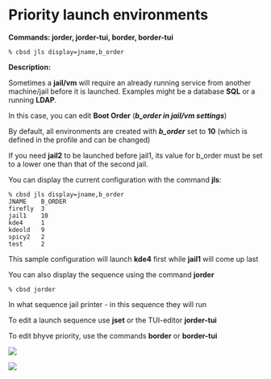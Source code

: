 # Priority launch environments

**Commands: jorder, jorder-tui, border, border-tui**

```
% cbsd jls display=jname,b_order
```

**Description:**

Sometimes a **jail/vm** will require an already running service from another machine/jail before it is launched. Examples might be a database **SQL** or a running **LDAP**.

In this case, you can edit **Boot Order** (***b_order in jail/vm settings***)

By default, all environments are created with ***b_order*** set to **10** (which is defined in the profile and can be changed)

If you need **jail2** to be launched before jail1, its value for b_order must be set to a lower one than that of the second jail.

You can display the current configuration with the command **jls**:

```
% cbsd jls display=jname,b_order
JNAME    B_ORDER
firefly  3
jail1    10
kde4     1
kdeold   9
spicy2   2
test     2
```
This sample configuration will launch **kde4** first while **jail1** will come up last

You can also display the sequence using the command **jorder**

```
% cbsd jorder
```
In what sequence jail printer - in this sequence they will run

To edit a launch sequence use **jset** or the TUI-editor **jorder-tui**

To edit bhyve priority, use the commands **border** or **border-tui**

![](/img/jorder1.png)


![](/img/jorder2.png)
